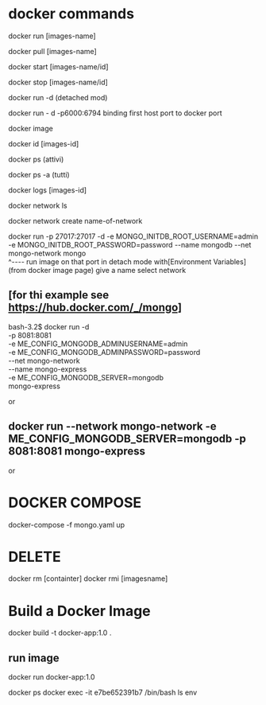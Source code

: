 # docker commands

docker run [images-name]

docker pull [images-name]

docker start [images-name/id]

docker stop [images-name/id]

docker run -d (detached mod)

docker run - d -p6000:6794 binding first host  port to docker port

docker image

docker id [images-id]

docker ps (attivi)

docker ps -a (tutti)

docker logs [images-id]

docker network ls  

docker network create name-of-network

docker run -p 27017:27017 -d -e MONGO_INITDB_ROOT_USERNAME=admin -e MONGO_INITDB_ROOT_PASSWORD=password --name mongodb --net mongo-network mongo  
^---- run image on that port in detach mode with[Environment Variables](from docker image page) give a name select network  

[for thi example see https://hub.docker.com/_/mongo]  
---  
 
bash-3.2$ docker run -d \
-p 8081:8081 \
-e ME_CONFIG_MONGODB_ADMINUSERNAME=admin \
-e ME_CONFIG_MONGODB_ADMINPASSWORD=password \
--net mongo-network \
--name mongo-express \
-e ME_CONFIG_MONGODB_SERVER=mongodb \
mongo-express

or  

docker run --network mongo-network -e ME_CONFIG_MONGODB_SERVER=mongodb -p 8081:8081 mongo-express  
--- 

or 

# DOCKER COMPOSE

docker-compose -f mongo.yaml up


# DELETE
docker rm [containter]
docker rmi [imagesname]


# Build a Docker Image 
docker build -t docker-app:1.0 .

## run image 
docker run docker-app:1.0

docker ps
docker exec -it e7be652391b7 /bin/bash
ls
env